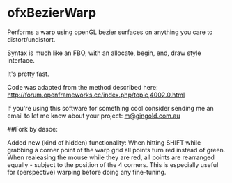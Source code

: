 ofxBezierWarp
=============

Performs a warp using openGL bezier surfaces on anything you care to distort/undistort.

Syntax is much like an FBO, with an allocate, begin, end, draw style interface.

It's pretty fast.

Code was adapted from the method described here: http://forum.openframeworks.cc/index.php/topic,4002.0.html

If you're using this software for something cool consider sending me an email to let me know about your project: m@gingold.com.au


##Fork by dasoe:

Added new (kind of hidden) functionality:
When hitting SHIFT while grabbing a corner point of the warp grid all points turn red instead of green. When realeasing the mouse while they are red, all points are rearranged equally - subject to the position of the 4 corners. This is especially useful for (perspective) warping before doing any fine-tuning.